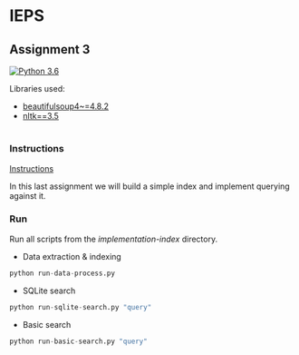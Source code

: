 # IEPS
## Assignment 3
[![Python 3.6](https://img.shields.io/badge/python-3.6-blue.svg)](https://www.python.org/downloads/release/python-360/)

Libraries used:
- [beautifulsoup4~=4.8.2](https://pypi.org/project/beautifulsoup4/)
- [nltk==3.5](https://www.nltk.org/)

# 
### Instructions
[Instructions](https://szitnik.github.io/wier-labs/PA3.html)

In this last assignment we will build a simple index and implement querying against it.


### Run
Run all scripts from the *implementation-index* directory.

- Data extraction & indexing 
```python
python run-data-process.py
 ```

- SQLite search
```python
python run-sqlite-search.py "query"
 ```
- Basic search
```python
python run-basic-search.py "query"
 ```
 
 
 